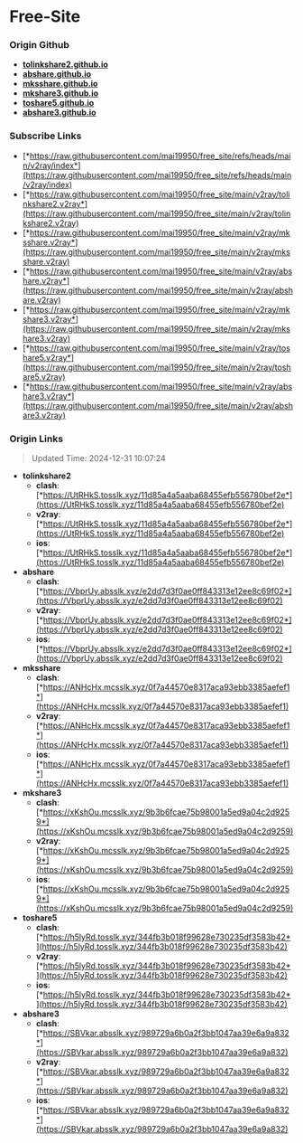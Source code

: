 # Free-Site

### Origin Github

- [**tolinkshare2.github.io**](https://github.com/tolinkshare2/tolinkshare2.github.io)
- [**abshare.github.io**](https://github.com/abshare/abshare.github.io)
- [**mksshare.github.io**](https://github.com/mksshare/mksshare.github.io)
- [**mkshare3.github.io**](https://github.com/mkshare3/mkshare3.github.io)
- [**toshare5.github.io**](https://github.com/toshare5/toshare5.github.io)
- [**abshare3.github.io**](https://github.com/abshare3/abshare3.github.io)

### Subscribe Links

- [*https://raw.githubusercontent.com/mai19950/free_site/refs/heads/main/v2ray/index*](https://raw.githubusercontent.com/mai19950/free_site/refs/heads/main/v2ray/index)
- [*https://raw.githubusercontent.com/mai19950/free_site/main/v2ray/tolinkshare2.v2ray*](https://raw.githubusercontent.com/mai19950/free_site/main/v2ray/tolinkshare2.v2ray)
- [*https://raw.githubusercontent.com/mai19950/free_site/main/v2ray/mksshare.v2ray*](https://raw.githubusercontent.com/mai19950/free_site/main/v2ray/mksshare.v2ray)
- [*https://raw.githubusercontent.com/mai19950/free_site/main/v2ray/abshare.v2ray*](https://raw.githubusercontent.com/mai19950/free_site/main/v2ray/abshare.v2ray)
- [*https://raw.githubusercontent.com/mai19950/free_site/main/v2ray/mkshare3.v2ray*](https://raw.githubusercontent.com/mai19950/free_site/main/v2ray/mkshare3.v2ray)
- [*https://raw.githubusercontent.com/mai19950/free_site/main/v2ray/toshare5.v2ray*](https://raw.githubusercontent.com/mai19950/free_site/main/v2ray/toshare5.v2ray)
- [*https://raw.githubusercontent.com/mai19950/free_site/main/v2ray/abshare3.v2ray*](https://raw.githubusercontent.com/mai19950/free_site/main/v2ray/abshare3.v2ray)

### Origin Links

> Updated Time: 2024-12-31 10:07:24

- **tolinkshare2**
  - **clash**: [*https://UtRHkS.tosslk.xyz/11d85a4a5aaba68455efb556780bef2e*](https://UtRHkS.tosslk.xyz/11d85a4a5aaba68455efb556780bef2e)
  - **v2ray**: [*https://UtRHkS.tosslk.xyz/11d85a4a5aaba68455efb556780bef2e*](https://UtRHkS.tosslk.xyz/11d85a4a5aaba68455efb556780bef2e)
  - **ios**: [*https://UtRHkS.tosslk.xyz/11d85a4a5aaba68455efb556780bef2e*](https://UtRHkS.tosslk.xyz/11d85a4a5aaba68455efb556780bef2e)
- **abshare**
  - **clash**: [*https://VbprUy.absslk.xyz/e2dd7d3f0ae0ff843313e12ee8c69f02*](https://VbprUy.absslk.xyz/e2dd7d3f0ae0ff843313e12ee8c69f02)
  - **v2ray**: [*https://VbprUy.absslk.xyz/e2dd7d3f0ae0ff843313e12ee8c69f02*](https://VbprUy.absslk.xyz/e2dd7d3f0ae0ff843313e12ee8c69f02)
  - **ios**: [*https://VbprUy.absslk.xyz/e2dd7d3f0ae0ff843313e12ee8c69f02*](https://VbprUy.absslk.xyz/e2dd7d3f0ae0ff843313e12ee8c69f02)
- **mksshare**
  - **clash**: [*https://ANHcHx.mcsslk.xyz/0f7a44570e8317aca93ebb3385aefef1*](https://ANHcHx.mcsslk.xyz/0f7a44570e8317aca93ebb3385aefef1)
  - **v2ray**: [*https://ANHcHx.mcsslk.xyz/0f7a44570e8317aca93ebb3385aefef1*](https://ANHcHx.mcsslk.xyz/0f7a44570e8317aca93ebb3385aefef1)
  - **ios**: [*https://ANHcHx.mcsslk.xyz/0f7a44570e8317aca93ebb3385aefef1*](https://ANHcHx.mcsslk.xyz/0f7a44570e8317aca93ebb3385aefef1)
- **mkshare3**
  - **clash**: [*https://xKshOu.mcsslk.xyz/9b3b6fcae75b98001a5ed9a04c2d9259*](https://xKshOu.mcsslk.xyz/9b3b6fcae75b98001a5ed9a04c2d9259)
  - **v2ray**: [*https://xKshOu.mcsslk.xyz/9b3b6fcae75b98001a5ed9a04c2d9259*](https://xKshOu.mcsslk.xyz/9b3b6fcae75b98001a5ed9a04c2d9259)
  - **ios**: [*https://xKshOu.mcsslk.xyz/9b3b6fcae75b98001a5ed9a04c2d9259*](https://xKshOu.mcsslk.xyz/9b3b6fcae75b98001a5ed9a04c2d9259)
- **toshare5**
  - **clash**: [*https://h5lyRd.tosslk.xyz/344fb3b018f99628e730235df3583b42*](https://h5lyRd.tosslk.xyz/344fb3b018f99628e730235df3583b42)
  - **v2ray**: [*https://h5lyRd.tosslk.xyz/344fb3b018f99628e730235df3583b42*](https://h5lyRd.tosslk.xyz/344fb3b018f99628e730235df3583b42)
  - **ios**: [*https://h5lyRd.tosslk.xyz/344fb3b018f99628e730235df3583b42*](https://h5lyRd.tosslk.xyz/344fb3b018f99628e730235df3583b42)
- **abshare3**
  - **clash**: [*https://SBVkar.absslk.xyz/989729a6b0a2f3bb1047aa39e6a9a832*](https://SBVkar.absslk.xyz/989729a6b0a2f3bb1047aa39e6a9a832)
  - **v2ray**: [*https://SBVkar.absslk.xyz/989729a6b0a2f3bb1047aa39e6a9a832*](https://SBVkar.absslk.xyz/989729a6b0a2f3bb1047aa39e6a9a832)
  - **ios**: [*https://SBVkar.absslk.xyz/989729a6b0a2f3bb1047aa39e6a9a832*](https://SBVkar.absslk.xyz/989729a6b0a2f3bb1047aa39e6a9a832)
